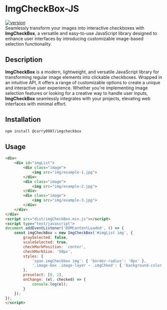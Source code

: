 # ImgCheckBox-JS
[![version](https://img.shields.io/npm/v/@carry0987/imgcheckbox.svg)](https://www.npmjs.com/package/@carry0987/imgcheckbox)  
Seamlessly transform your images into interactive checkboxes with **ImgCheckBox**, a versatile and easy-to-use JavaScript library designed to enhance user interfaces by introducing customizable image-based selection functionality.

## Description
**ImgCheckBox** is a modern, lightweight, and versatile JavaScript library for transforming regular image elements into clickable checkboxes. Wrapped in an intuitive API, it offers a range of customizable options to create a unique and interactive user experience. Whether you're implementing image selection features or looking for a creative way to handle user inputs, **ImgCheckBox** seamlessly integrates with your projects, elevating web interfaces with minimal effort.

## Installation
```bash
npm install @carry0987/imgcheckbox
```

## Usage
```html
<div>
    <div id="imgList">
        <div class="image">
            <img src="img/example-1.jpg">
        </div>
        <div class="image">
            <img src="img/example-2.jpg">
        </div>
        <div class="image">
            <img src="img/example-3.jpg">
        </div>
    </div>
</div>
<script src="dist/imgCheckBox.min.js"></script>
<script type="text/javascript">
document.addEventListener('DOMContentLoaded', () => {
    const imgCheckBox = new ImgCheckBox('#imgList img', {
        graySelected: false,
        scaleSelected: true,
        checkMarkPosition: 'center',
        checkMarkSize: '50px',
        styles: {
            'span.imgCheckbox img': { 'border-radius': '0px' },
            '.image-box .image-layer ~ .imgChked': { 'background-color': 'transparent' }
        },
        preselect: [0, 2],
        onChange: (el, checked) => {
            console.log(el);
        }
    });
});
</script>
```
